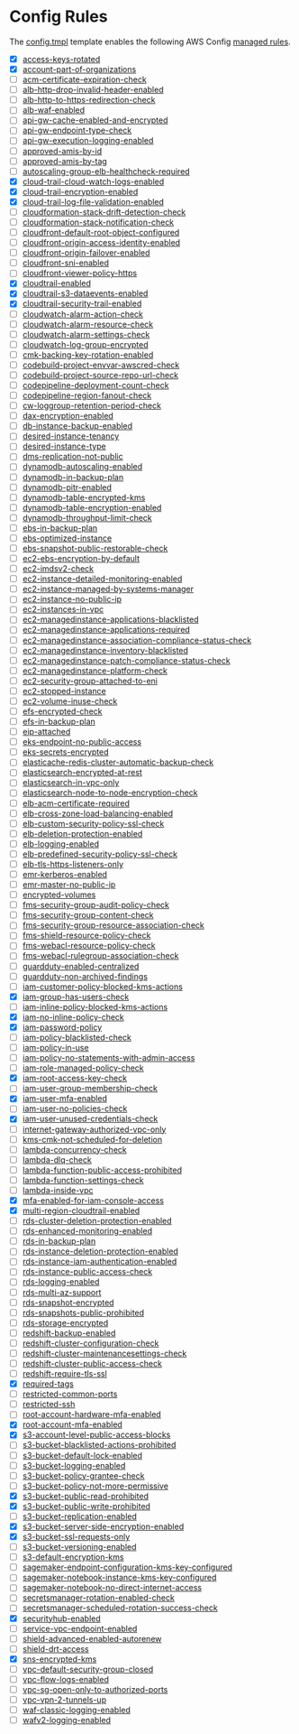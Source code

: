# Config Rules

The [config.tmpl](templates/config.tmpl) template enables the following AWS Config [managed rules](https://docs.aws.amazon.com/config/latest/developerguide/managed-rules-by-aws-config.html).

- [x] [access-keys-rotated](https://docs.aws.amazon.com/config/latest/developerguide/access-keys-rotated.html)
- [x] [account-part-of-organizations](https://docs.aws.amazon.com/config/latest/developerguide/account-part-of-organizations.html)
- [ ] [acm-certificate-expiration-check](https://docs.aws.amazon.com/config/latest/developerguide/acm-certificate-expiration-check.html)
- [ ] [alb-http-drop-invalid-header-enabled](https://docs.aws.amazon.com/config/latest/developerguide/alb-http-drop-invalid-header-enabled.html)
- [ ] [alb-http-to-https-redirection-check](https://docs.aws.amazon.com/config/latest/developerguide/alb-http-to-https-redirection-check.html)
- [ ] [alb-waf-enabled](https://docs.aws.amazon.com/config/latest/developerguide/alb-waf-enabled.html)
- [ ] [api-gw-cache-enabled-and-encrypted](https://docs.aws.amazon.com/config/latest/developerguide/api-gw-cache-enabled-and-encrypted.html)
- [ ] [api-gw-endpoint-type-check](https://docs.aws.amazon.com/config/latest/developerguide/api-gw-endpoint-type-check.html)
- [ ] [api-gw-execution-logging-enabled](https://docs.aws.amazon.com/config/latest/developerguide/api-gw-execution-logging-enabled.html)
- [ ] [approved-amis-by-id](https://docs.aws.amazon.com/config/latest/developerguide/approved-amis-by-id.html)
- [ ] [approved-amis-by-tag](https://docs.aws.amazon.com/config/latest/developerguide/approved-amis-by-tag.html)
- [ ] [autoscaling-group-elb-healthcheck-required](https://docs.aws.amazon.com/config/latest/developerguide/autoscaling-group-elb-healthcheck-required.html)
- [x] [cloud-trail-cloud-watch-logs-enabled](https://docs.aws.amazon.com/config/latest/developerguide/cloud-trail-cloud-watch-logs-enabled.html)
- [x] [cloud-trail-encryption-enabled](https://docs.aws.amazon.com/config/latest/developerguide/cloud-trail-encryption-enabled.html)
- [x] [cloud-trail-log-file-validation-enabled](https://docs.aws.amazon.com/config/latest/developerguide/cloud-trail-log-file-validation-enabled.html)
- [ ] [cloudformation-stack-drift-detection-check](https://docs.aws.amazon.com/config/latest/developerguide/cloudformation-stack-drift-detection-check.html)
- [ ] [cloudformation-stack-notification-check](https://docs.aws.amazon.com/config/latest/developerguide/cloudformation-stack-notification-check.html)
- [ ] [cloudfront-default-root-object-configured](https://docs.aws.amazon.com/config/latest/developerguide/cloudfront-default-root-object-configured.html)
- [ ] [cloudfront-origin-access-identity-enabled](https://docs.aws.amazon.com/config/latest/developerguide/cloudfront-origin-access-identity-enabled.html)
- [ ] [cloudfront-origin-failover-enabled](https://docs.aws.amazon.com/config/latest/developerguide/cloudfront-origin-failover-enabled.html)
- [ ] [cloudfront-sni-enabled](https://docs.aws.amazon.com/config/latest/developerguide/cloudfront-sni-enabled.html)
- [ ] [cloudfront-viewer-policy-https](https://docs.aws.amazon.com/config/latest/developerguide/cloudfront-viewer-policy-https.html)
- [x] [cloudtrail-enabled](https://docs.aws.amazon.com/config/latest/developerguide/cloudtrail-enabled.html)
- [x] [cloudtrail-s3-dataevents-enabled](https://docs.aws.amazon.com/config/latest/developerguide/cloudtrail-s3-dataevents-enabled.html)
- [x] [cloudtrail-security-trail-enabled](https://docs.aws.amazon.com/config/latest/developerguide/cloudtrail-security-trail-enabled.html)
- [ ] [cloudwatch-alarm-action-check](https://docs.aws.amazon.com/config/latest/developerguide/cloudwatch-alarm-action-check.html)
- [ ] [cloudwatch-alarm-resource-check](https://docs.aws.amazon.com/config/latest/developerguide/cloudwatch-alarm-resource-check.html)
- [ ] [cloudwatch-alarm-settings-check](https://docs.aws.amazon.com/config/latest/developerguide/cloudwatch-alarm-settings-check.html)
- [ ] [cloudwatch-log-group-encrypted](https://docs.aws.amazon.com/config/latest/developerguide/cloudwatch-log-group-encrypted.html)
- [ ] [cmk-backing-key-rotation-enabled](https://docs.aws.amazon.com/config/latest/developerguide/cmk-backing-key-rotation-enabled.html)
- [ ] [codebuild-project-envvar-awscred-check](https://docs.aws.amazon.com/config/latest/developerguide/codebuild-project-envvar-awscred-check.html)
- [ ] [codebuild-project-source-repo-url-check](https://docs.aws.amazon.com/config/latest/developerguide/codebuild-project-source-repo-url-check.html)
- [ ] [codepipeline-deployment-count-check](https://docs.aws.amazon.com/config/latest/developerguide/codepipeline-deployment-count-check.html)
- [ ] [codepipeline-region-fanout-check](https://docs.aws.amazon.com/config/latest/developerguide/codepipeline-region-fanout-check.html)
- [ ] [cw-loggroup-retention-period-check](https://docs.aws.amazon.com/config/latest/developerguide/cw-loggroup-retention-period-check.html)
- [ ] [dax-encryption-enabled](https://docs.aws.amazon.com/config/latest/developerguide/dax-encryption-enabled.html)
- [ ] [db-instance-backup-enabled](https://docs.aws.amazon.com/config/latest/developerguide/db-instance-backup-enabled.html)
- [ ] [desired-instance-tenancy](https://docs.aws.amazon.com/config/latest/developerguide/desired-instance-tenancy.html)
- [ ] [desired-instance-type](https://docs.aws.amazon.com/config/latest/developerguide/desired-instance-type.html)
- [ ] [dms-replication-not-public](https://docs.aws.amazon.com/config/latest/developerguide/dms-replication-not-public.html)
- [ ] [dynamodb-autoscaling-enabled](https://docs.aws.amazon.com/config/latest/developerguide/dynamodb-autoscaling-enabled.html)
- [ ] [dynamodb-in-backup-plan](https://docs.aws.amazon.com/config/latest/developerguide/dynamodb-in-backup-plan.html)
- [ ] [dynamodb-pitr-enabled](https://docs.aws.amazon.com/config/latest/developerguide/dynamodb-pitr-enabled.html)
- [ ] [dynamodb-table-encrypted-kms](https://docs.aws.amazon.com/config/latest/developerguide/dynamodb-table-encrypted-kms.html)
- [ ] [dynamodb-table-encryption-enabled](https://docs.aws.amazon.com/config/latest/developerguide/dynamodb-table-encryption-enabled.html)
- [ ] [dynamodb-throughput-limit-check](https://docs.aws.amazon.com/config/latest/developerguide/dynamodb-throughput-limit-check.html)
- [ ] [ebs-in-backup-plan](https://docs.aws.amazon.com/config/latest/developerguide/ebs-in-backup-plan.html)
- [ ] [ebs-optimized-instance](https://docs.aws.amazon.com/config/latest/developerguide/ebs-optimized-instance.html)
- [ ] [ebs-snapshot-public-restorable-check](https://docs.aws.amazon.com/config/latest/developerguide/ebs-snapshot-public-restorable-check.html)
- [ ] [ec2-ebs-encryption-by-default](https://docs.aws.amazon.com/config/latest/developerguide/ec2-ebs-encryption-by-default.html)
- [ ] [ec2-imdsv2-check](https://docs.aws.amazon.com/config/latest/developerguide/ec2-imdsv2-check.html)
- [ ] [ec2-instance-detailed-monitoring-enabled](https://docs.aws.amazon.com/config/latest/developerguide/ec2-instance-detailed-monitoring-enabled.html)
- [ ] [ec2-instance-managed-by-systems-manager](https://docs.aws.amazon.com/config/latest/developerguide/ec2-instance-managed-by-systems-manager.html)
- [ ] [ec2-instance-no-public-ip](https://docs.aws.amazon.com/config/latest/developerguide/ec2-instance-no-public-ip.html)
- [ ] [ec2-instances-in-vpc](https://docs.aws.amazon.com/config/latest/developerguide/ec2-instances-in-vpc.html)
- [ ] [ec2-managedinstance-applications-blacklisted](https://docs.aws.amazon.com/config/latest/developerguide/ec2-managedinstance-applications-blacklisted.html)
- [ ] [ec2-managedinstance-applications-required](https://docs.aws.amazon.com/config/latest/developerguide/ec2-managedinstance-applications-required.html)
- [ ] [ec2-managedinstance-association-compliance-status-check](https://docs.aws.amazon.com/config/latest/developerguide/ec2-managedinstance-association-compliance-status-check.html)
- [ ] [ec2-managedinstance-inventory-blacklisted](https://docs.aws.amazon.com/config/latest/developerguide/ec2-managedinstance-inventory-blacklisted.html)
- [ ] [ec2-managedinstance-patch-compliance-status-check](https://docs.aws.amazon.com/config/latest/developerguide/ec2-managedinstance-patch-compliance-status-check.html)
- [ ] [ec2-managedinstance-platform-check](https://docs.aws.amazon.com/config/latest/developerguide/ec2-managedinstance-platform-check.html)
- [ ] [ec2-security-group-attached-to-eni](https://docs.aws.amazon.com/config/latest/developerguide/ec2-security-group-attached-to-eni.html)
- [ ] [ec2-stopped-instance](https://docs.aws.amazon.com/config/latest/developerguide/ec2-stopped-instance.html)
- [ ] [ec2-volume-inuse-check](https://docs.aws.amazon.com/config/latest/developerguide/ec2-volume-inuse-check.html)
- [ ] [efs-encrypted-check](https://docs.aws.amazon.com/config/latest/developerguide/efs-encrypted-check.html)
- [ ] [efs-in-backup-plan](https://docs.aws.amazon.com/config/latest/developerguide/efs-in-backup-plan.html)
- [ ] [eip-attached](https://docs.aws.amazon.com/config/latest/developerguide/eip-attached.html)
- [ ] [eks-endpoint-no-public-access](https://docs.aws.amazon.com/config/latest/developerguide/eks-endpoint-no-public-access.html)
- [ ] [eks-secrets-encrypted](https://docs.aws.amazon.com/config/latest/developerguide/eks-secrets-encrypted.html)
- [ ] [elasticache-redis-cluster-automatic-backup-check](https://docs.aws.amazon.com/config/latest/developerguide/elasticache-redis-cluster-automatic-backup-check.html)
- [ ] [elasticsearch-encrypted-at-rest](https://docs.aws.amazon.com/config/latest/developerguide/elasticsearch-encrypted-at-rest.html)
- [ ] [elasticsearch-in-vpc-only](https://docs.aws.amazon.com/config/latest/developerguide/elasticsearch-in-vpc-only.html)
- [ ] [elasticsearch-node-to-node-encryption-check](https://docs.aws.amazon.com/config/latest/developerguide/elasticsearch-node-to-node-encryption-check.html)
- [ ] [elb-acm-certificate-required](https://docs.aws.amazon.com/config/latest/developerguide/elb-acm-certificate-required.html)
- [ ] [elb-cross-zone-load-balancing-enabled](https://docs.aws.amazon.com/config/latest/developerguide/elb-cross-zone-load-balancing-enabled.html)
- [ ] [elb-custom-security-policy-ssl-check](https://docs.aws.amazon.com/config/latest/developerguide/elb-custom-security-policy-ssl-check.html)
- [ ] [elb-deletion-protection-enabled](https://docs.aws.amazon.com/config/latest/developerguide/elb-deletion-protection-enabled.html)
- [ ] [elb-logging-enabled](https://docs.aws.amazon.com/config/latest/developerguide/elb-logging-enabled.html)
- [ ] [elb-predefined-security-policy-ssl-check](https://docs.aws.amazon.com/config/latest/developerguide/elb-predefined-security-policy-ssl-check.html)
- [ ] [elb-tls-https-listeners-only](https://docs.aws.amazon.com/config/latest/developerguide/elb-tls-https-listeners-only.html)
- [ ] [emr-kerberos-enabled](https://docs.aws.amazon.com/config/latest/developerguide/emr-kerberos-enabled.html)
- [ ] [emr-master-no-public-ip](https://docs.aws.amazon.com/config/latest/developerguide/emr-master-no-public-ip.html)
- [ ] [encrypted-volumes](https://docs.aws.amazon.com/config/latest/developerguide/encrypted-volumes.html)
- [ ] [fms-security-group-audit-policy-check](https://docs.aws.amazon.com/config/latest/developerguide/fms-security-group-audit-policy-check.html)
- [ ] [fms-security-group-content-check](https://docs.aws.amazon.com/config/latest/developerguide/fms-security-group-content-check.html)
- [ ] [fms-security-group-resource-association-check](https://docs.aws.amazon.com/config/latest/developerguide/fms-security-group-resource-association-check.html)
- [ ] [fms-shield-resource-policy-check](https://docs.aws.amazon.com/config/latest/developerguide/fms-shield-resource-policy-check.html)
- [ ] [fms-webacl-resource-policy-check](https://docs.aws.amazon.com/config/latest/developerguide/fms-webacl-resource-policy-check.html)
- [ ] [fms-webacl-rulegroup-association-check](https://docs.aws.amazon.com/config/latest/developerguide/fms-webacl-rulegroup-association-check.html)
- [ ] [guardduty-enabled-centralized](https://docs.aws.amazon.com/config/latest/developerguide/guardduty-enabled-centralized.html)
- [ ] [guardduty-non-archived-findings](https://docs.aws.amazon.com/config/latest/developerguide/guardduty-non-archived-findings.html)
- [ ] [iam-customer-policy-blocked-kms-actions](https://docs.aws.amazon.com/config/latest/developerguide/iam-customer-policy-blocked-kms-actions.html)
- [x] [iam-group-has-users-check](https://docs.aws.amazon.com/config/latest/developerguide/iam-group-has-users-check.html)
- [ ] [iam-inline-policy-blocked-kms-actions](https://docs.aws.amazon.com/config/latest/developerguide/iam-inline-policy-blocked-kms-actions.html)
- [x] [iam-no-inline-policy-check](https://docs.aws.amazon.com/config/latest/developerguide/iam-no-inline-policy-check.html)
- [x] [iam-password-policy](https://docs.aws.amazon.com/config/latest/developerguide/iam-password-policy.html)
- [ ] [iam-policy-blacklisted-check](https://docs.aws.amazon.com/config/latest/developerguide/iam-policy-blacklisted-check.html)
- [ ] [iam-policy-in-use](https://docs.aws.amazon.com/config/latest/developerguide/iam-policy-in-use.html)
- [ ] [iam-policy-no-statements-with-admin-access](https://docs.aws.amazon.com/config/latest/developerguide/iam-policy-no-statements-with-admin-access.html)
- [ ] [iam-role-managed-policy-check](https://docs.aws.amazon.com/config/latest/developerguide/iam-role-managed-policy-check.html)
- [x] [iam-root-access-key-check](https://docs.aws.amazon.com/config/latest/developerguide/iam-root-access-key-check.html)
- [ ] [iam-user-group-membership-check](https://docs.aws.amazon.com/config/latest/developerguide/iam-user-group-membership-check.html)
- [x] [iam-user-mfa-enabled](https://docs.aws.amazon.com/config/latest/developerguide/iam-user-mfa-enabled.html)
- [ ] [iam-user-no-policies-check](https://docs.aws.amazon.com/config/latest/developerguide/iam-user-no-policies-check.html)
- [x] [iam-user-unused-credentials-check](https://docs.aws.amazon.com/config/latest/developerguide/iam-user-unused-credentials-check.html)
- [ ] [internet-gateway-authorized-vpc-only](https://docs.aws.amazon.com/config/latest/developerguide/internet-gateway-authorized-vpc-only.html)
- [ ] [kms-cmk-not-scheduled-for-deletion](https://docs.aws.amazon.com/config/latest/developerguide/kms-cmk-not-scheduled-for-deletion.html)
- [ ] [lambda-concurrency-check](https://docs.aws.amazon.com/config/latest/developerguide/lambda-concurrency-check.html)
- [ ] [lambda-dlq-check](https://docs.aws.amazon.com/config/latest/developerguide/lambda-dlq-check.html)
- [ ] [lambda-function-public-access-prohibited](https://docs.aws.amazon.com/config/latest/developerguide/lambda-function-public-access-prohibited.html)
- [ ] [lambda-function-settings-check](https://docs.aws.amazon.com/config/latest/developerguide/lambda-function-settings-check.html)
- [ ] [lambda-inside-vpc](https://docs.aws.amazon.com/config/latest/developerguide/lambda-inside-vpc.html)
- [x] [mfa-enabled-for-iam-console-access](https://docs.aws.amazon.com/config/latest/developerguide/mfa-enabled-for-iam-console-access.html)
- [x] [multi-region-cloudtrail-enabled](https://docs.aws.amazon.com/config/latest/developerguide/multi-region-cloudtrail-enabled.html)
- [ ] [rds-cluster-deletion-protection-enabled](https://docs.aws.amazon.com/config/latest/developerguide/rds-cluster-deletion-protection-enabled.html)
- [ ] [rds-enhanced-monitoring-enabled](https://docs.aws.amazon.com/config/latest/developerguide/rds-enhanced-monitoring-enabled.html)
- [ ] [rds-in-backup-plan](https://docs.aws.amazon.com/config/latest/developerguide/rds-in-backup-plan.html)
- [ ] [rds-instance-deletion-protection-enabled](https://docs.aws.amazon.com/config/latest/developerguide/rds-instance-deletion-protection-enabled.html)
- [ ] [rds-instance-iam-authentication-enabled](https://docs.aws.amazon.com/config/latest/developerguide/rds-instance-iam-authentication-enabled.html)
- [ ] [rds-instance-public-access-check](https://docs.aws.amazon.com/config/latest/developerguide/rds-instance-public-access-check.html)
- [ ] [rds-logging-enabled](https://docs.aws.amazon.com/config/latest/developerguide/rds-logging-enabled.html)
- [ ] [rds-multi-az-support](https://docs.aws.amazon.com/config/latest/developerguide/rds-multi-az-support.html)
- [ ] [rds-snapshot-encrypted](https://docs.aws.amazon.com/config/latest/developerguide/rds-snapshot-encrypted.html)
- [ ] [rds-snapshots-public-prohibited](https://docs.aws.amazon.com/config/latest/developerguide/rds-snapshots-public-prohibited.html)
- [ ] [rds-storage-encrypted](https://docs.aws.amazon.com/config/latest/developerguide/rds-storage-encrypted.html)
- [ ] [redshift-backup-enabled](https://docs.aws.amazon.com/config/latest/developerguide/redshift-backup-enabled.html)
- [ ] [redshift-cluster-configuration-check](https://docs.aws.amazon.com/config/latest/developerguide/redshift-cluster-configuration-check.html)
- [ ] [redshift-cluster-maintenancesettings-check](https://docs.aws.amazon.com/config/latest/developerguide/redshift-cluster-maintenancesettings-check.html)
- [ ] [redshift-cluster-public-access-check](https://docs.aws.amazon.com/config/latest/developerguide/redshift-cluster-public-access-check.html)
- [ ] [redshift-require-tls-ssl](https://docs.aws.amazon.com/config/latest/developerguide/redshift-require-tls-ssl.html)
- [x] [required-tags](https://docs.aws.amazon.com/config/latest/developerguide/required-tags.html)
- [ ] [restricted-common-ports](https://docs.aws.amazon.com/config/latest/developerguide/restricted-common-ports.html)
- [ ] [restricted-ssh](https://docs.aws.amazon.com/config/latest/developerguide/restricted-ssh.html)
- [ ] [root-account-hardware-mfa-enabled](https://docs.aws.amazon.com/config/latest/developerguide/root-account-hardware-mfa-enabled.html)
- [x] [root-account-mfa-enabled](https://docs.aws.amazon.com/config/latest/developerguide/root-account-mfa-enabled.html)
- [x] [s3-account-level-public-access-blocks](https://docs.aws.amazon.com/config/latest/developerguide/s3-account-level-public-access-blocks.html)
- [ ] [s3-bucket-blacklisted-actions-prohibited](https://docs.aws.amazon.com/config/latest/developerguide/s3-bucket-blacklisted-actions-prohibited.html)
- [ ] [s3-bucket-default-lock-enabled](https://docs.aws.amazon.com/config/latest/developerguide/s3-bucket-default-lock-enabled.html)
- [ ] [s3-bucket-logging-enabled](https://docs.aws.amazon.com/config/latest/developerguide/s3-bucket-logging-enabled.html)
- [ ] [s3-bucket-policy-grantee-check](https://docs.aws.amazon.com/config/latest/developerguide/s3-bucket-policy-grantee-check.html)
- [ ] [s3-bucket-policy-not-more-permissive](https://docs.aws.amazon.com/config/latest/developerguide/s3-bucket-policy-not-more-permissive.html)
- [x] [s3-bucket-public-read-prohibited](https://docs.aws.amazon.com/config/latest/developerguide/s3-bucket-public-read-prohibited.html)
- [x] [s3-bucket-public-write-prohibited](https://docs.aws.amazon.com/config/latest/developerguide/s3-bucket-public-write-prohibited.html)
- [ ] [s3-bucket-replication-enabled](https://docs.aws.amazon.com/config/latest/developerguide/s3-bucket-replication-enabled.html)
- [x] [s3-bucket-server-side-encryption-enabled](https://docs.aws.amazon.com/config/latest/developerguide/s3-bucket-server-side-encryption-enabled.html)
- [x] [s3-bucket-ssl-requests-only](https://docs.aws.amazon.com/config/latest/developerguide/s3-bucket-ssl-requests-only.html)
- [ ] [s3-bucket-versioning-enabled](https://docs.aws.amazon.com/config/latest/developerguide/s3-bucket-versioning-enabled.html)
- [ ] [s3-default-encryption-kms](https://docs.aws.amazon.com/config/latest/developerguide/s3-default-encryption-kms.html)
- [ ] [sagemaker-endpoint-configuration-kms-key-configured](https://docs.aws.amazon.com/config/latest/developerguide/sagemaker-endpoint-configuration-kms-key-configured.html)
- [ ] [sagemaker-notebook-instance-kms-key-configured](https://docs.aws.amazon.com/config/latest/developerguide/sagemaker-notebook-instance-kms-key-configured.html)
- [ ] [sagemaker-notebook-no-direct-internet-access](https://docs.aws.amazon.com/config/latest/developerguide/sagemaker-notebook-no-direct-internet-access.html)
- [ ] [secretsmanager-rotation-enabled-check](https://docs.aws.amazon.com/config/latest/developerguide/secretsmanager-rotation-enabled-check.html)
- [ ] [secretsmanager-scheduled-rotation-success-check](https://docs.aws.amazon.com/config/latest/developerguide/secretsmanager-scheduled-rotation-success-check.html)
- [x] [securityhub-enabled](https://docs.aws.amazon.com/config/latest/developerguide/securityhub-enabled.html)
- [ ] [service-vpc-endpoint-enabled](https://docs.aws.amazon.com/config/latest/developerguide/service-vpc-endpoint-enabled.html)
- [ ] [shield-advanced-enabled-autorenew](https://docs.aws.amazon.com/config/latest/developerguide/shield-advanced-enabled-autorenew.html)
- [ ] [shield-drt-access](https://docs.aws.amazon.com/config/latest/developerguide/shield-drt-access.html)
- [x] [sns-encrypted-kms](https://docs.aws.amazon.com/config/latest/developerguide/sns-encrypted-kms.html)
- [ ] [vpc-default-security-group-closed](https://docs.aws.amazon.com/config/latest/developerguide/vpc-default-security-group-closed.html)
- [ ] [vpc-flow-logs-enabled](https://docs.aws.amazon.com/config/latest/developerguide/vpc-flow-logs-enabled.html)
- [ ] [vpc-sg-open-only-to-authorized-ports](https://docs.aws.amazon.com/config/latest/developerguide/vpc-sg-open-only-to-authorized-ports.html)
- [ ] [vpc-vpn-2-tunnels-up](https://docs.aws.amazon.com/config/latest/developerguide/vpc-vpn-2-tunnels-up.html)
- [ ] [waf-classic-logging-enabled](https://docs.aws.amazon.com/config/latest/developerguide/waf-classic-logging-enabled.html)
- [ ] [wafv2-logging-enabled](https://docs.aws.amazon.com/config/latest/developerguide/wafv2-logging-enabled.html)
